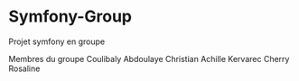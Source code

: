 # Symfony-Group
Projet symfony en groupe

Membres du groupe
    Coulibaly Abdoulaye Christian
    Achille Kervarec
    Cherry Rosaline